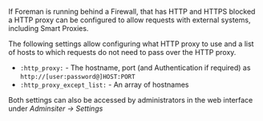 If Foreman is running behind a Firewall, that has HTTP and HTTPS blocked a HTTP proxy can be configured to allow requests with external systems, including Smart Proxies.

The following settings allow configuring what HTTP proxy to use and a list of hosts to which requests do not need to pass over the HTTP proxy.

 * `:http_proxy:` - The hostname, port (and Authentication if required) as `http://[user:password@]HOST:PORT`
 * `:http_proxy_except_list:` - An array of hostnames

 Both settings can also be accessed by administrators in the web interface under _Adminsiter -> Settings_
